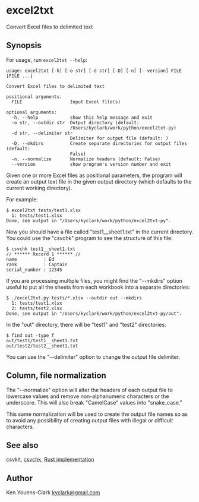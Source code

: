 # excel2txt

Convert Excel files to delimited text

## Synopsis

For usage, run `excel2txt --help`:

```
usage: excel2txt [-h] [-o str] [-d str] [-D] [-n] [--version] FILE [FILE ...]

Convert Excel files to delimited text

positional arguments:
  FILE                  Input Excel file(s)

optional arguments:
  -h, --help            show this help message and exit
  -o str, --outdir str  Output directory (default:
                        /Users/kyclark/work/python/excel2txt-py)
  -d str, --delimiter str
                        Delimiter for output file (default: )
  -D, --mkdirs          Create separate directories for output files (default:
                        False)
  -n, --normalize       Normalize headers (default: False)
  --version             show program's version number and exit
```

Given one or more Excel files as positional parameters, the program
will create an output text file in the given output directory (which 
defaults to the current working directory).

For example:

```
$ excel2txt tests/test1.xlsx
  1: tests/test1.xlsx
Done, see output in "/Users/kyclark/work/python/excel2txt-py".
```

Now you should have a file called "test1__sheet1.txt" in the current directory.
You could use the "csvchk" program to see the structure of this file:

```
$ csvchk test1__sheet1.txt
// ****** Record 1 ****** //
name          : Ed
rank          : Captain
serial_number : 12345
```

If you are processing multiple files, you might find the "--mkdirs" option useful to put all the sheets from each workbook into a separate directories:

```
$ ./excel2txt.py tests/*.xlsx --outdir out --mkdirs
  1: tests/test1.xlsx
  2: tests/test2.xlsx
Done, see output in "/Users/kyclark/work/python/excel2txt-py/out".
```

In the "out" directory, there will be "test1" and "test2" directories:

```
$ find out -type f
out/test1/test1__sheet1.txt
out/test2/test2__sheet1.txt
```

You can use the "--delimiter" option to change the output file delimiter.

## Column, file normalization

The "--normalize" option will alter the headers of each output file to lowercase values and remove non-alphanumeric characters or the underscore.
This will also break "CamelCase" values into "snake_case."

This same normalization will be used to create the output file names so as to avoid any possibility of creating output files with illegal or difficult characters.

## See also

csvkit, [csvchk](https://github.com/kyclark/csvchk), [Rust implementation](https://github.com/kyclark/excel2txt-rust)

## Author

Ken Youens-Clark <kyclark@gmail.com>
